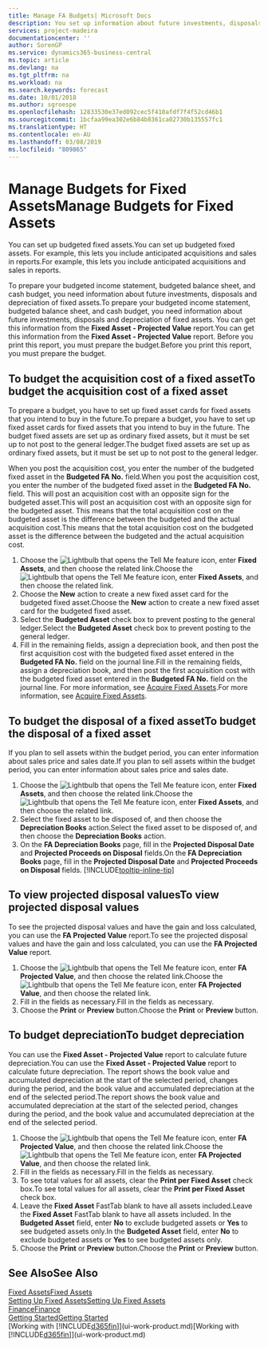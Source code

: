 ```yaml
---
title: Manage FA Budgets| Microsoft Docs
description: You set up information about future investments, disposals, and depreciation of fixed assets to help prepare budgets and forecasts.
services: project-madeira
documentationcenter: ''
author: SorenGP
ms.service: dynamics365-business-central
ms.topic: article
ms.devlang: na
ms.tgt_pltfrm: na
ms.workload: na
ms.search.keywords: forecast
ms.date: 10/01/2018
ms.author: sgroespe
ms.openlocfilehash: 12833530e37ed092cec5f410afdf7f4f52cd46b1
ms.sourcegitcommit: 1bcfaa99ea302e6b84b8361ca02730b135557fc1
ms.translationtype: HT
ms.contentlocale: en-AU
ms.lasthandoff: 03/08/2019
ms.locfileid: "809865"
---
```

# <a name="manage-budgets-for-fixed-assets"></a><span data-ttu-id="6dfed-103">Manage Budgets for Fixed Assets</span><span class="sxs-lookup"><span data-stu-id="6dfed-103">Manage Budgets for Fixed Assets</span></span>
<span data-ttu-id="6dfed-104">You can set up budgeted fixed assets.</span><span class="sxs-lookup"><span data-stu-id="6dfed-104">You can set up budgeted fixed assets.</span></span> <span data-ttu-id="6dfed-105">For example, this lets you include anticipated acquisitions and sales in reports.</span><span class="sxs-lookup"><span data-stu-id="6dfed-105">For example, this lets you include anticipated acquisitions and sales in reports.</span></span>  

<span data-ttu-id="6dfed-106">To prepare your budgeted income statement, budgeted balance sheet, and cash budget, you need information about future investments, disposals and depreciation of fixed assets.</span><span class="sxs-lookup"><span data-stu-id="6dfed-106">To prepare your budgeted income statement, budgeted balance sheet, and cash budget, you need information about future investments, disposals and depreciation of fixed assets.</span></span> <span data-ttu-id="6dfed-107">You can get this information from the **Fixed Asset - Projected Value** report.</span><span class="sxs-lookup"><span data-stu-id="6dfed-107">You can get this information from the **Fixed Asset - Projected Value** report.</span></span> <span data-ttu-id="6dfed-108">Before you print this report, you must prepare the budget.</span><span class="sxs-lookup"><span data-stu-id="6dfed-108">Before you print this report, you must prepare the budget.</span></span>  

## <a name="to-budget-the-acquisition-cost-of-a-fixed-asset"></a><span data-ttu-id="6dfed-109">To budget the acquisition cost of a fixed asset</span><span class="sxs-lookup"><span data-stu-id="6dfed-109">To budget the acquisition cost of a fixed asset</span></span>
<span data-ttu-id="6dfed-110">To prepare a budget, you have to set up fixed asset cards for fixed assets that you intend to buy in the future.</span><span class="sxs-lookup"><span data-stu-id="6dfed-110">To prepare a budget, you have to set up fixed asset cards for fixed assets that you intend to buy in the future.</span></span> <span data-ttu-id="6dfed-111">The budget fixed assets are set up as ordinary fixed assets, but it must be set up to not post to the general ledger.</span><span class="sxs-lookup"><span data-stu-id="6dfed-111">The budget fixed assets are set up as ordinary fixed assets, but it must be set up to not post to the general ledger.</span></span>

<span data-ttu-id="6dfed-112">When you post the acquisition cost, you enter the number of the budgeted fixed asset in the **Budgeted FA No.** field.</span><span class="sxs-lookup"><span data-stu-id="6dfed-112">When you post the acquisition cost, you enter the number of the budgeted fixed asset in the **Budgeted FA No.** field.</span></span> <span data-ttu-id="6dfed-113">This will post an acquisition cost with an opposite sign for the budgeted asset.</span><span class="sxs-lookup"><span data-stu-id="6dfed-113">This will post an acquisition cost with an opposite sign for the budgeted asset.</span></span> <span data-ttu-id="6dfed-114">This means that the total acquisition cost on the budgeted asset is the difference between the budgeted and the actual acquisition cost.</span><span class="sxs-lookup"><span data-stu-id="6dfed-114">This means that the total acquisition cost on the budgeted asset is the difference between the budgeted and the actual acquisition cost.</span></span>

1. <span data-ttu-id="6dfed-115">Choose the ![Lightbulb that opens the Tell Me feature](media/ui-search/search_small.png "Tell me what you want to do") icon, enter **Fixed Assets**, and then choose the related link.</span><span class="sxs-lookup"><span data-stu-id="6dfed-115">Choose the ![Lightbulb that opens the Tell Me feature](media/ui-search/search_small.png "Tell me what you want to do") icon, enter **Fixed Assets**, and then choose the related link.</span></span>
2. <span data-ttu-id="6dfed-116">Choose the **New** action to create a new fixed asset card for the budgeted fixed asset.</span><span class="sxs-lookup"><span data-stu-id="6dfed-116">Choose the **New** action to create a new fixed asset card for the budgeted fixed asset.</span></span>
3. <span data-ttu-id="6dfed-117">Select the **Budgeted Asset** check box to prevent posting to the general ledger.</span><span class="sxs-lookup"><span data-stu-id="6dfed-117">Select the **Budgeted Asset** check box to prevent posting to the general ledger.</span></span>
4. <span data-ttu-id="6dfed-118">Fill in the remaining fields, assign a depreciation book, and then post the first acquisition cost with the budgeted fixed asset entered in the **Budgeted FA No.** field on the journal line.</span><span class="sxs-lookup"><span data-stu-id="6dfed-118">Fill in the remaining fields, assign a depreciation book, and then post the first acquisition cost with the budgeted fixed asset entered in the **Budgeted FA No.** field on the journal line.</span></span> <span data-ttu-id="6dfed-119">For more information, see [Acquire Fixed Assets](fa-how-acquire.md).</span><span class="sxs-lookup"><span data-stu-id="6dfed-119">For more information, see [Acquire Fixed Assets](fa-how-acquire.md).</span></span>

## <a name="to-budget-the-disposal-of-a-fixed-asset"></a><span data-ttu-id="6dfed-120">To budget the disposal of a fixed asset</span><span class="sxs-lookup"><span data-stu-id="6dfed-120">To budget the disposal of a fixed asset</span></span>
<span data-ttu-id="6dfed-121">If you plan to sell assets within the budget period, you can enter information about sales price and sales date.</span><span class="sxs-lookup"><span data-stu-id="6dfed-121">If you plan to sell assets within the budget period, you can enter information about sales price and sales date.</span></span>

1. <span data-ttu-id="6dfed-122">Choose the ![Lightbulb that opens the Tell Me feature](media/ui-search/search_small.png "Tell me what you want to do") icon, enter **Fixed Assets**, and then choose the related link.</span><span class="sxs-lookup"><span data-stu-id="6dfed-122">Choose the ![Lightbulb that opens the Tell Me feature](media/ui-search/search_small.png "Tell me what you want to do") icon, enter **Fixed Assets**, and then choose the related link.</span></span>
2. <span data-ttu-id="6dfed-123">Select the fixed asset to be disposed of, and then choose the **Depreciation Books** action.</span><span class="sxs-lookup"><span data-stu-id="6dfed-123">Select the fixed asset to be disposed of, and then choose the **Depreciation Books** action.</span></span>
3. <span data-ttu-id="6dfed-124">On the **FA Depreciation Books** page, fill in the **Projected Disposal Date** and **Projected Proceeds on Disposal** fields.</span><span class="sxs-lookup"><span data-stu-id="6dfed-124">On the **FA Depreciation Books** page, fill in the **Projected Disposal Date** and **Projected Proceeds on Disposal** fields.</span></span> [!INCLUDE[tooltip-inline-tip](includes/tooltip-inline-tip_md.md)]

## <a name="to-view-projected-disposal-values"></a><span data-ttu-id="6dfed-125">To view projected disposal values</span><span class="sxs-lookup"><span data-stu-id="6dfed-125">To view projected disposal values</span></span>
<span data-ttu-id="6dfed-126">To see the projected disposal values and have the gain and loss calculated, you can use the **FA Projected Value** report.</span><span class="sxs-lookup"><span data-stu-id="6dfed-126">To see the projected disposal values and have the gain and loss calculated, you can use the **FA Projected Value** report.</span></span>

1. <span data-ttu-id="6dfed-127">Choose the ![Lightbulb that opens the Tell Me feature](media/ui-search/search_small.png "Tell me what you want to do") icon, enter **FA Projected Value**, and then choose the related link.</span><span class="sxs-lookup"><span data-stu-id="6dfed-127">Choose the ![Lightbulb that opens the Tell Me feature](media/ui-search/search_small.png "Tell me what you want to do") icon, enter **FA Projected Value**, and then choose the related link.</span></span>
2. <span data-ttu-id="6dfed-128">Fill in the fields as necessary.</span><span class="sxs-lookup"><span data-stu-id="6dfed-128">Fill in the fields as necessary.</span></span>
3. <span data-ttu-id="6dfed-129">Choose the **Print** or **Preview** button.</span><span class="sxs-lookup"><span data-stu-id="6dfed-129">Choose the **Print** or **Preview** button.</span></span>

## <a name="to-budget-depreciation"></a><span data-ttu-id="6dfed-130">To budget depreciation</span><span class="sxs-lookup"><span data-stu-id="6dfed-130">To budget depreciation</span></span>
<span data-ttu-id="6dfed-131">You can use the **Fixed Asset - Projected Value** report to calculate future depreciation.</span><span class="sxs-lookup"><span data-stu-id="6dfed-131">You can use the **Fixed Asset - Projected Value** report to calculate future depreciation.</span></span> <span data-ttu-id="6dfed-132">The report shows the book value and accumulated depreciation at the start of the selected period, changes during the period, and the book value and accumulated depreciation at the end of the selected period.</span><span class="sxs-lookup"><span data-stu-id="6dfed-132">The report shows the book value and accumulated depreciation at the start of the selected period, changes during the period, and the book value and accumulated depreciation at the end of the selected period.</span></span>

1. <span data-ttu-id="6dfed-133">Choose the ![Lightbulb that opens the Tell Me feature](media/ui-search/search_small.png "Tell me what you want to do") icon, enter **FA Projected Value**, and then choose the related link.</span><span class="sxs-lookup"><span data-stu-id="6dfed-133">Choose the ![Lightbulb that opens the Tell Me feature](media/ui-search/search_small.png "Tell me what you want to do") icon, enter **FA Projected Value**, and then choose the related link.</span></span>
2. <span data-ttu-id="6dfed-134">Fill in the fields as necessary.</span><span class="sxs-lookup"><span data-stu-id="6dfed-134">Fill in the fields as necessary.</span></span>
3. <span data-ttu-id="6dfed-135">To see total values for all assets, clear the **Print per Fixed Asset** check box.</span><span class="sxs-lookup"><span data-stu-id="6dfed-135">To see total values for all assets, clear the **Print per Fixed Asset** check box.</span></span>
4. <span data-ttu-id="6dfed-136">Leave the **Fixed Asset** FastTab blank to have all assets included.</span><span class="sxs-lookup"><span data-stu-id="6dfed-136">Leave the **Fixed Asset** FastTab blank to have all assets included.</span></span> <span data-ttu-id="6dfed-137">In the **Budgeted Asset** field, enter **No** to exclude budgeted assets or **Yes** to see budgeted assets only.</span><span class="sxs-lookup"><span data-stu-id="6dfed-137">In the **Budgeted Asset** field, enter **No** to exclude budgeted assets or **Yes** to see budgeted assets only.</span></span>
5. <span data-ttu-id="6dfed-138">Choose the **Print** or **Preview** button.</span><span class="sxs-lookup"><span data-stu-id="6dfed-138">Choose the **Print** or **Preview** button.</span></span>

## <a name="see-also"></a><span data-ttu-id="6dfed-139">See Also</span><span class="sxs-lookup"><span data-stu-id="6dfed-139">See Also</span></span>
[<span data-ttu-id="6dfed-140">Fixed Assets</span><span class="sxs-lookup"><span data-stu-id="6dfed-140">Fixed Assets</span></span>](fa-manage.md)  
[<span data-ttu-id="6dfed-141">Setting Up Fixed Assets</span><span class="sxs-lookup"><span data-stu-id="6dfed-141">Setting Up Fixed Assets</span></span>](fa-setup.md)  
[<span data-ttu-id="6dfed-142">Finance</span><span class="sxs-lookup"><span data-stu-id="6dfed-142">Finance</span></span>](finance.md)  
[<span data-ttu-id="6dfed-143">Getting Started</span><span class="sxs-lookup"><span data-stu-id="6dfed-143">Getting Started</span></span>](product-get-started.md)  
<span data-ttu-id="6dfed-144">[Working with [!INCLUDE[d365fin](includes/d365fin_md.md)]](ui-work-product.md)</span><span class="sxs-lookup"><span data-stu-id="6dfed-144">[Working with [!INCLUDE[d365fin](includes/d365fin_md.md)]](ui-work-product.md)</span></span>
